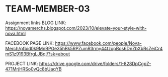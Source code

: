 # TEAM-MEMBER-03

Assignment links BLOG LINK: https://novamerchs.blogspot.com/2023/10/elevate-your-style-with-nova.html

FACEBOOK PAGE LINK: https://www.facebook.com/people/Nova-Merch/pfbid0k9MnBPGe35hBk5RPZumR3rmy44tzopBos6DnZbXbRsZeiCr4mS1z9193BfrgLJBql/?sk=about

PROJECT LINK: https://drive.google.com/drive/folders/1-828DpCgpZ-471MrjHRSo0vQc8bUaqYB
